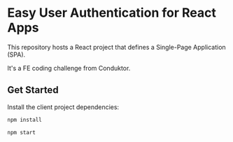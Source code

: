 # Easy User Authentication for React Apps

This repository hosts a React project that defines a Single-Page Application (SPA). 

It's a FE coding challenge from Conduktor. 




## Get Started

Install the client project dependencies:

```bash
npm install
```


```bash
npm start
```